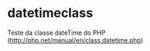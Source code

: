 datetimeclass
=============

Teste da classe dateTime do PHP (http://php.net/manual/en/class.datetime.php)
